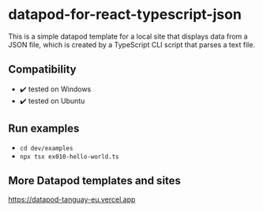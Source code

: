 # datapod-for-react-typescript-json

This is a simple datapod template for a local site that displays data from a JSON file, which is created by a TypeScript CLI script that parses a text file.

## Compatibility

- ✔️ tested on Windows
- ✔️ tested on Ubuntu

## Run examples

- `cd dev/examples`
- `npx tsx ex010-hello-world.ts`

## More Datapod templates and sites

https://datapod-tanguay-eu.vercel.app
